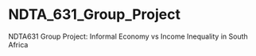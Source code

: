 # NDTA_631_Group_Project
NDTA631 Group Project: Informal Economy vs Income Inequality in South Africa
